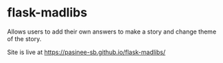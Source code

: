 # flask-madlibs
Allows users to add their own answers to make a story and change theme of the story. 

Site is live at https://pasinee-sb.github.io/flask-madlibs/
